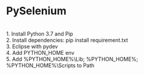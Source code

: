 # PySelenium
</br>1. Install Python 3.7 and Pip
</br>2. Install dependencies: pip install requirement.txt
</br>3. Eclipse with pydev
</br>4. Add PYTHON_HOME env
</br>5. Add %PYTHON_HOME%\Lib; %PYTHON_HOME%; %PYTHON_HOME%\Scripts to Path
